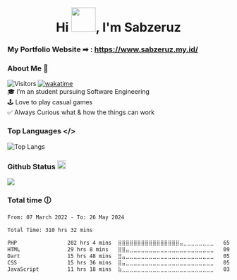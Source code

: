 
<h1 align="center">Hi <img src="https://media.tenor.com/Wx9IEmZZXSoAAAAi/hi.gif" height="55px" width="55px">, I'm Sabzeruz</h1>

### My Portfolio Website ➡ : https://www.sabzeruz.my.id/

### About Me 🚀
![Visitors](https://api.visitorbadge.io/api/visitors?path=https%3A%2F%2Fgithub.com%2Fsabzeruz&countColor=%23263759&style=flat) [![wakatime](https://wakatime.com/badge/user/d1b6a1ee-0586-468c-bbf8-254e1dc280f1.svg)](https://wakatime.com/@d1b6a1ee-0586-468c-bbf8-254e1dc280f1) </br>
🎓 I’m an student pursuing Software Engineering </br>
🕹  Love to play casual games</br>
✅ Always Curious what & how the things can work</br>




### Top Languages </>
![Top Langs](https://github-readme-stats.vercel.app/api/top-langs/?username=sabzeruz&theme=tokyonight)

### Github Status <img height=20 src="https://cdn.jsdelivr.net/gh/devicons/devicon/icons/github/github-original.svg"/>
<img src="https://github-readme-stats-git-masterrstaa-rickstaa.vercel.app/api?username=sabzeruz&show_icons=true&theme=dark"/>


### Total time 🕕
<!--START_SECTION:waka-->

```txt
From: 07 March 2022 - To: 26 May 2024

Total Time: 310 hrs 32 mins

PHP                202 hrs 4 mins  ⣿⣿⣿⣿⣿⣿⣿⣿⣿⣿⣿⣿⣿⣿⣿⣿⣤⣀⣀⣀⣀⣀⣀⣀⣀   65.07 %
HTML               29 hrs 8 mins   ⣿⣿⣤⣀⣀⣀⣀⣀⣀⣀⣀⣀⣀⣀⣀⣀⣀⣀⣀⣀⣀⣀⣀⣀⣀   09.38 %
Dart               15 hrs 48 mins  ⣿⣤⣀⣀⣀⣀⣀⣀⣀⣀⣀⣀⣀⣀⣀⣀⣀⣀⣀⣀⣀⣀⣀⣀⣀   05.09 %
CSS                15 hrs 36 mins  ⣿⣤⣀⣀⣀⣀⣀⣀⣀⣀⣀⣀⣀⣀⣀⣀⣀⣀⣀⣀⣀⣀⣀⣀⣀   05.03 %
JavaScript         11 hrs 18 mins  ⣷⣀⣀⣀⣀⣀⣀⣀⣀⣀⣀⣀⣀⣀⣀⣀⣀⣀⣀⣀⣀⣀⣀⣀⣀   03.64 %
```

<!--END_SECTION:waka-->
